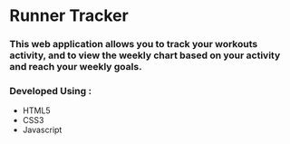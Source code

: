 # Runner Tracker
### This web application allows you to track your workouts activity, and to view the weekly chart based on your activity and reach your weekly goals.
### Developed Using :
* HTML5
* CSS3
* Javascript
